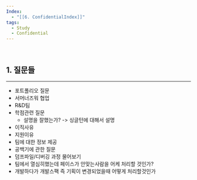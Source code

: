```yaml
---
Index:
  - "[[6. ConfidentialIndex]]"
tags:
  - Study
  - Confidential
---
```

   
## 1. 질문들
---
* 포트폴리오 질문
* 서머너즈워 협업
* R&D팀
* 학점관련 질문
	* 설명을 잘했는가? -> 싱글턴에 대해서 설명
* 이직사유
* 지원이유
* 팀에 대한 정보 제공
* 공백기에 관한 질문
* 덤프파일/디버깅 과정 물어보기
* 팀에서 열심히했는데 페이스가 안맞는사람을 어케 처리할 것인가?
* 개발하다가 개발스팩 즉 기획이 변경되었을때 어떻게 처리할것인가
